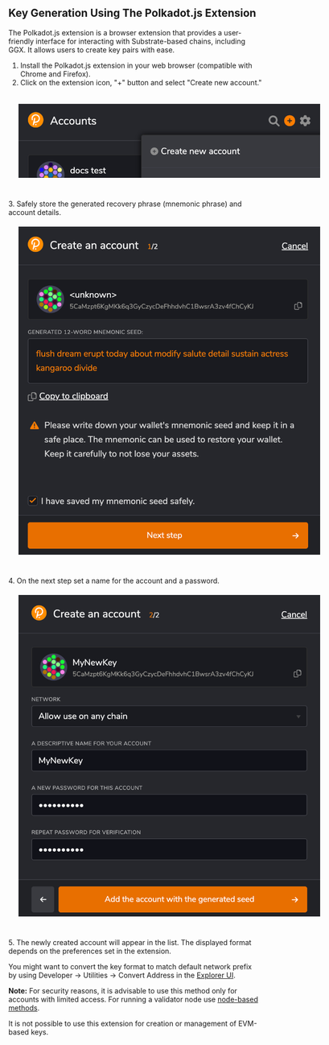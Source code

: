 ## Key Generation Using The Polkadot.js Extension

The Polkadot.js extension is a browser extension that provides a user-friendly interface for interacting with Substrate-based chains, including GGX. It allows users to create key pairs with ease.

1. Install the Polkadot.js extension in your web browser (compatible with Chrome and Firefox).
2. Click on the extension icon, "+" button  and select "Create new account."
<div align="center">
  <img src="../../assets/keys/polkadot-js-ext-create.png" alt="Polkadot.js extension" style="max-width: 600px; margin: 20px 20px 40px 20px;" />
</div>
3. Safely store the generated recovery phrase (mnemonic phrase) and account details.
<div align="center">
  <img src="../../assets/keys/polkadot-js-ext-seed.png" alt="Polkadot.js seed" style="max-width: 600px; margin: 20px 20px 40px 20px;" />
</div>
4. On the next step set a name for the account and a password.
<div align="center">
  <img src="../../assets/keys/polkadot-js-ext-password.png" alt="Polkadot.js account" style="max-width: 600px; margin: 20px 20px 40px 20px;" />
</div>
5. The newly created account will appear in the list. The displayed format depends on the preferences set in the extension.

You might want to convert the key format to match default network prefix by using Developer &rarr; Utilities &rarr; Convert Address in the [Explorer UI](https://testnet.sydney.ggxchain.io/).

**Note:** For security reasons, it is advisable to use this method only for accounts with limited access. For running a validator node use [node-based methods](node-create-keys.md).

It is not possible to use this extension for creation or management of EVM-based keys.
